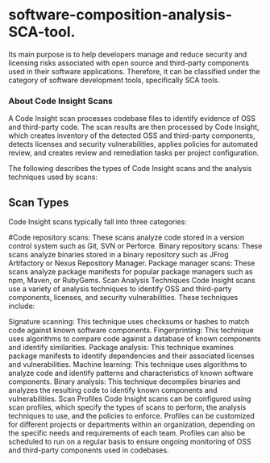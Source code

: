 # software-composition-analysis-SCA-tool.
Its main purpose is to help developers manage and reduce security and licensing risks associated with open source and third-party components used in their software applications. Therefore, it can be classified under the category of software development tools, specifically SCA tools.
### About Code Insight Scans
A Code Insight scan processes codebase files to identify evidence of OSS and third-party code. The scan results are then processed by Code Insight, which creates inventory of the detected OSS and third-party components, detects licenses and security vulnerabilities, applies policies for automated review, and creates review and remediation tasks per project configuration.

The following describes the types of Code Insight scans and the analysis techniques used by scans:

## Scan Types
Code Insight scans typically fall into three categories:

#Code repository scans: These scans analyze code stored in a version control system such as Git, SVN or Perforce.
Binary repository scans: These scans analyze binaries stored in a binary repository such as JFrog Artifactory or Nexus Repository Manager.
Package manager scans: These scans analyze package manifests for popular package managers such as npm, Maven, or RubyGems.
Scan Analysis Techniques
Code Insight scans use a variety of analysis techniques to identify OSS and third-party components, licenses, and security vulnerabilities. These techniques include:

Signature scanning: This technique uses checksums or hashes to match code against known software components.
Fingerprinting: This technique uses algorithms to compare code against a database of known components and identify similarities.
Package analysis: This technique examines package manifests to identify dependencies and their associated licenses and vulnerabilities.
Machine learning: This technique uses algorithms to analyze code and identify patterns and characteristics of known software components.
Binary analysis: This technique decompiles binaries and analyzes the resulting code to identify known components and vulnerabilities.
Scan Profiles
Code Insight scans can be configured using scan profiles, which specify the types of scans to perform, the analysis techniques to use, and the policies to enforce. Profiles can be customized for different projects or departments within an organization, depending on the specific needs and requirements of each team. Profiles can also be scheduled to run on a regular basis to ensure ongoing monitoring of OSS and third-party components used in codebases.
